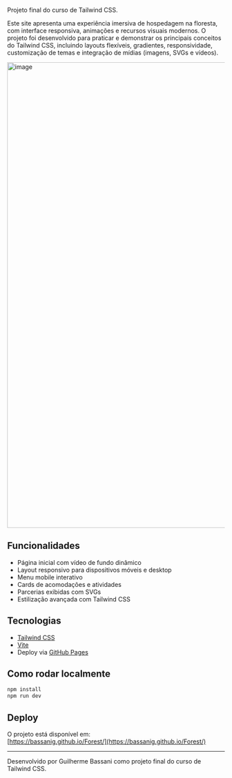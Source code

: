 Projeto final do curso de Tailwind CSS.

Este site apresenta uma experiência imersiva de hospedagem na floresta, com interface responsiva, animações e recursos visuais modernos. O projeto foi desenvolvido para praticar e demonstrar os principais conceitos do Tailwind CSS, incluindo layouts flexíveis, gradientes, responsividade, customização de temas e integração de mídias (imagens, SVGs e vídeos).

<img width="3840" height="1080" alt="image" src="https://github.com/user-attachments/assets/f099bca4-81a0-40ec-bcc2-07dd58c92666" />

## Funcionalidades

- Página inicial com vídeo de fundo dinâmico
- Layout responsivo para dispositivos móveis e desktop
- Menu mobile interativo
- Cards de acomodações e atividades
- Parcerias exibidas com SVGs
- Estilização avançada com Tailwind CSS

## Tecnologias

- [Tailwind CSS](https://tailwindcss.com/)
- [Vite](https://vitejs.dev/)
- Deploy via [GitHub Pages](https://bassanig.github.io/Forest/)

## Como rodar localmente

```bash
npm install
npm run dev
```

## Deploy

O projeto está disponível em:  
[https://bassanig.github.io/Forest/](https://bassanig.github.io/Forest/)

---

Desenvolvido por Guilherme Bassani como projeto final do curso de Tailwind CSS.
